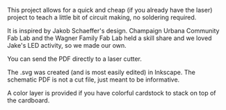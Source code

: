 

This project allows for a quick and cheap (if you already have the laser) project to teach a little bit of circuit making, no soldering required.

It is inspired by Jakob Schaeffer's design. Champaign Urbana Community Fab Lab and the Wagner Family Fab Lab held a skill share and we loved Jake's LED activity, so we made our own.

You can send the PDF directly to a laser cutter. 

The .svg was created (and is most easily edited) in Inkscape.
The schematic PDF is not a cut file, just meant to be informative.

A color layer is provided if you have colorful cardstock to stack on top of the cardboard. 